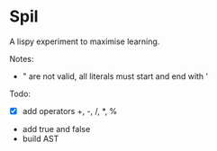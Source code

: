 
# Spil

A lispy experiment to maximise learning.

Notes:
 - " are not valid, all literals must start and end with '

Todo: 
 - [x] add operators +, -, /, *, %
 - add true and false
 - build AST
